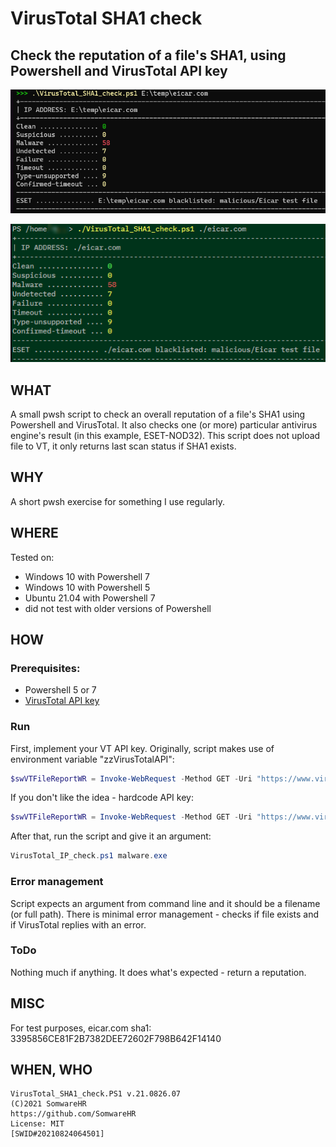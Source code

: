 # VirusTotal SHA1 check


## Check the reputation of a file's SHA1, using Powershell and VirusTotal API key

![on Windows](VirusTotal_SHA1_check-Windows.png)

![on Linux](VirusTotal_SHA1_check-Linux.png)



## WHAT

A small pwsh script to check an overall reputation of a file's SHA1 using Powershell and VirusTotal.
It also checks one (or more) particular antivirus engine's result (in this example, ESET-NOD32).
This script does not upload file to VT, it only returns last scan status if SHA1 exists.



## WHY

A short pwsh exercise for something I use regularly.



## WHERE

Tested on:

+ Windows 10 with Powershell 7
+ Windows 10 with Powershell 5
+ Ubuntu 21.04 with Powershell 7
+ did not test with older versions of Powershell



## HOW

### Prerequisites:

+ Powershell 5 or 7
+ [VirusTotal API key](https://developers.virustotal.com/v3.0/reference#getting-started)

### Run

First, implement your VT API key. Originally, script makes use of environment variable "zzVirusTotalAPI":

```powershell
$swVTFileReportWR = Invoke-WebRequest -Method GET -Uri "https://www.virustotal.com/api/v3/files/$args" -Headers @{"x-apikey"="$Env:zzVirusTotalAPI"}
```

If you don't like the idea - hardcode API key:

```powershell
$swVTFileReportWR = Invoke-WebRequest -Method GET -Uri "https://www.virustotal.com/api/v3/files/$args" -Headers @{"x-apikey"="abcd1234efgh5678ijkl...blabla"}
```

After that, run the script and give it an argument:

```powershell
VirusTotal_IP_check.ps1 malware.exe
```

### Error management

Script expects an argument from command line and it should be a filename (or full path).
There is minimal error management - checks if file exists and if VirusTotal replies with an error.

### ToDo

Nothing much if anything. It does what's expected - return a reputation.



## MISC

For test purposes, eicar.com sha1: 3395856CE81F2B7382DEE72602F798B642F14140



## WHEN, WHO

```
VirusTotal_SHA1_check.PS1 v.21.0826.07
(C)2021 SomwareHR
https://github.com/SomwareHR
License: MIT
[SWID#20210824064501]
```
